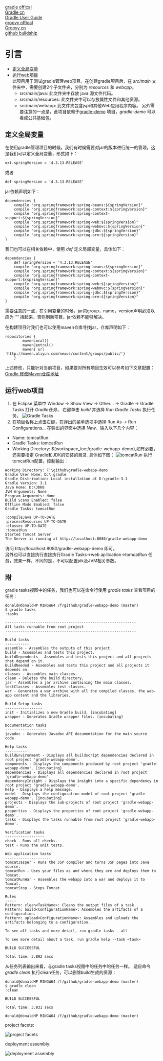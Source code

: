 [gradle offical](https://gradle.org/)  
[Gradle cn](http://www.yiibai.com/gradle/)   
[Gradle User Guide](http://wiki.jikexueyuan.com/project/GradleUserGuide-Wiki/)  
[groovy offical](http://www.groovy-lang.org/)  
[Groovy cn](https://www.w3cschool.cn/groovy)  
[github bulidship](https://github.com/eclipse/buildship/blob/master/docs/user/Installation.md)
# 引言
* [定义全局变量](#定义全局变量)
* [运行web项目](#运行web项目)   
此项目用于测试gradle管理web项目。在创建gradle项目后，在 *src/main* 文件夹中，需要创建2个子文件夹，分别为 *resources* 和 *webapp*。
    * src/main/java: 此文件夹中存放 java 源文件代码。
    * src/main/resources: 此文件夹中可以存放属性文件和其他资源。
    * src/main/webapp: 此文件夹包含jsp和其他Web应用程序内容。
另外需要注意的一点是，此项目依赖于[gradle-demo](https://github.com/Donaldhan/gradle-demo)  项目，*gradle-demo* 可以看成公共基础包。

## 定义全局变量
在使用gradle管理项目的时候，我们有时候需要对jar的版本进行统一的管理，这是我们可以定义全局变量，形式如下：  

```
ext.springVersion = '4.3.13.RELEASE'
```
或者
```
def springVersion = '4.3.13.RELEASE'
```

jar依赖声明如下：
```
dependencies {
    compile "org.springframework:spring-beans:${springVersion}"
    compile "org.springframework:spring-context:${springVersion}"
    compile "org.springframework:spring-context-support:${springVersion}"
    compile "org.springframework:spring-web:${springVersion}"
    compile "org.springframework:spring-webmvc:${springVersion}"
    compile "org.springframework:spring-jdbc:${springVersion}"
    compile "org.springframework:spring-orm:${springVersion}"
}
```

我们也可以在相关依赖中，使用 *def* 定义局部变量，具体如下：
```
dependencies {
	def springVersion = '4.3.13.RELEASE'
    compile "org.springframework:spring-beans:${springVersion}"
    compile "org.springframework:spring-context:${springVersion}"
    compile "org.springframework:spring-context-support:${springVersion}"
    compile "org.springframework:spring-web:${springVersion}"
    compile "org.springframework:spring-webmvc:${springVersion}"
    compile "org.springframework:spring-jdbc:${springVersion}"
    compile "org.springframework:spring-orm:${springVersion}"
}
```
需要注意的一点，在引用变量的时候，jar包group，name，version声明必须以应为 *""* 括起来，否则刷新项目，jar依赖不能够解决。

在构建项目时我们也可以使用maven仓库寻找jar，仓库声明如下：
```
repositories {
        mavenLocal()
        mavenCentral()
    	maven{ url 'http://maven.aliyun.com/nexus/content/groups/public/'}
    }
```
上述修改，只能针对当前项目，如果要对所有项目生效可以参考如下文章配置：
[Gradle 修改Maven仓库地址](http://blog.csdn.net/thousa_ho/article/details/73013729)  

## 运行web项目
1. 在 Eclipse 菜单中 Window -> Show View -> Other... -> Gradle -> Gradle Tasks 打开 *Gradle任务*，
右键单击 *build* 并选择 *Run Gradle Tasks* 执行任务。
![Gradle Tasks](./image/gradle-tasks.png)
2. 在项目名称上点击右键，在弹出的菜单选项中选择 Run As -> Run Configurations... 在弹出的界面中选择 *New*，输入以下几个内容：
* Name: tomcatRun
* Gradle Tasks: tomcatRun
* Working Directory: ${workspace_loc:/gradle-webapp-demo},如有必要，还需要指定 Gradle和JDK的安装的目录.
具体如下图：
![tomcatRun](./image/run-tomcat.png)
执行tomcatRun配置，控制输出：

```
Working Directory: F:\github\gradle-webapp-demo
Gradle User Home: D:\.gradle
Gradle Distribution: Local installation at D:\gradle-3.1
Gradle Version: 3.1
Java Home: D:\JDK8
JVM Arguments: None
Program Arguments: None
Build Scans Enabled: false
Offline Mode Enabled: false
Gradle Tasks: tomcatRun

:compileJava UP-TO-DATE
:processResources UP-TO-DATE
:classes UP-TO-DATE
:tomcatRun
Started Tomcat Server
The Server is running at http://localhost:8080/gradle-webapp-demo
```
访问 http://localhost:8080/gradle-webapp-demo 即可。  
另外也可以直接执行直接执行Gradle Tasks->web apllication->tomcatRun 任务，效果一样，不同的是，不可以配置jdk及JVM相关参数。

## 附
gradle tasks视图中的任务，我们也可以在命令行使用 *gradle tasks* 查看项目的任务：
```
donald@donaldHP MINGW64 /f/github/gradle-webapp-demo (master)
$ gradle tasks
:tasks

------------------------------------------------------------
All tasks runnable from root project
------------------------------------------------------------

Build tasks
-----------
assemble - Assembles the outputs of this project.
build - Assembles and tests this project.
buildDependents - Assembles and tests this project and all projects that depend on it.
buildNeeded - Assembles and tests this project and all projects it depends on.
classes - Assembles main classes.
clean - Deletes the build directory.
jar - Assembles a jar archive containing the main classes.
testClasses - Assembles test classes.
war - Generates a war archive with all the compiled classes, the web-app content and the libraries.

Build Setup tasks
-----------------
init - Initializes a new Gradle build. [incubating]
wrapper - Generates Gradle wrapper files. [incubating]

Documentation tasks
-------------------
javadoc - Generates Javadoc API documentation for the main source code.

Help tasks
----------
buildEnvironment - Displays all buildscript dependencies declared in root project 'gradle-webapp-demo'.
components - Displays the components produced by root project 'gradle-webapp-demo'. [incubating]
dependencies - Displays all dependencies declared in root project 'gradle-webapp-demo'.
dependencyInsight - Displays the insight into a specific dependency in root project 'gradle-webapp-demo'.
help - Displays a help message.
model - Displays the configuration model of root project 'gradle-webapp-demo'. [incubating]
projects - Displays the sub-projects of root project 'gradle-webapp-demo'.
properties - Displays the properties of root project 'gradle-webapp-demo'.
tasks - Displays the tasks runnable from root project 'gradle-webapp-demo'.

Verification tasks
------------------
check - Runs all checks.
test - Runs the unit tests.

Web application tasks
---------------------
tomcatJasper - Runs the JSP compiler and turns JSP pages into Java source.
tomcatRun - Uses your files as and where they are and deploys them to Tomcat.
tomcatRunWar - Assembles the webapp into a war and deploys it to Tomcat.
tomcatStop - Stops Tomcat.

Rules
-----
Pattern: clean<TaskName>: Cleans the output files of a task.
Pattern: build<ConfigurationName>: Assembles the artifacts of a configuration.
Pattern: upload<ConfigurationName>: Assembles and uploads the artifacts belonging to a configuration.

To see all tasks and more detail, run gradle tasks --all

To see more detail about a task, run gradle help --task <task>

BUILD SUCCESSFUL

Total time: 3.892 secs
```
从任务列表输出来看，与gradle tasks视图中的任务中的任务一样。
适应命令 *gradle clean* 执行clean任务，可以删除build生成的资源：

```
donald@donaldHP MINGW64 /f/github/gradle-webapp-demo (master)
$ gradle clean
:clean

BUILD SUCCESSFUL

Total time: 3.031 secs

donald@donaldHP MINGW64 /f/github/gradle-webapp-demo (master)
```

project facets:

![project facets](./image/project-facets.png)

deployment assembly:

![deployment assembly](./image/deployment-assembly.png)
